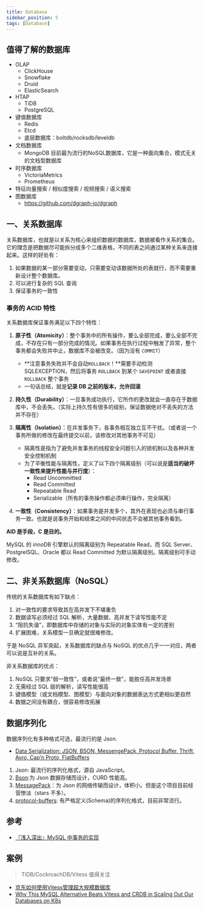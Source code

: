 ```yaml
---
title: Database
sidebar_position: 5
tags: [Database]
---
```


## 值得了解的数据库
- OLAP
  - ClickHouse
  - Snowflake
  - Druid
  - ElasticSearch
- HTAP
  - TiDB
  - PostgreSQL
- 键值数据库
  - Redis
  - Etcd
  - 底层数据库：boltdb/rocksdb/leveldb
- 文档数据库
  - MongoDB 目前最为流行的NoSQL数据库，它是一种面向集合，模式无关的文档型数据库
- 时序数据库
  - VictoriaMetrics
  - Prometheus
- 特征向量搜索 / 相似度搜索 / 视频搜索 / 语义搜索
- 图数据库
  - https://github.com/dgraph-io/dgraph

## 一、关系数据库

关系数据库，也就是以关系为核心来组织数据的数据库，数据被看作关系的集合。它的理念是把数据尽可能拆分成多个二维表格，不同的表之间通过某种关系来连接起来。这样的好处有：
1. 如果数据的某一部分需要变动，只需要变动该数据所处的表就行，而不需要重新设计整个数据库。
1. 可以进行复杂的 SQL 查询
1. 保证事务的一致性

### 事务的 ACID 特性

关系数据库保证事务满足以下四个特性：
1. **原子性（Atomicity）**：整个事务中的所有操作，要么全部完成，要么全部不完成，不存在只有一部分完成的情况。如果事务在执行过程中触发了异常，整个事务都会失败并中止，数据库不会被改变。（因为没有 `COMMIT`）
    - **注意事务失败并不会自动`ROLLBACK`！**需要手动检测 SQLEXCEPTION，然后将事务 `ROLLBACK` 到某个 `SAVEPOINT` 或者直接 `ROLLBACK` 整个事务
    - 一句话总结，就是**记录 DB 之前的版本，允许回滚**
1. **持久性（Durability）**：一旦事务成功执行，它所作的更改就会一直存在于数据库中，不会丢失。（实际上持久性有很多的级别，保证数据绝对不丢失的方法并不存在）
1. **隔离性（Isolation）**：在并发事务下，各事务相互独立互不干扰。（或者说一个事务所做的修改在最终提交以前，该修改对其他事务不可见）
    - 隔离性是指为了避免并发事务的线程安全问题引入的锁机制以及各种并发安全控制机制
    - 为了平衡性能与隔离性，定义了以下四个隔离级别（可以说是**适当的破坏一致性来提升性能与并行度**）：
        - Read Uncommitted
        - Read Committed
        - Repeatable Read
        - Serializable（所有的事务操作都必须串行操作，完全隔离）


1. **一致性（Consistency）**：如果事务是并发多个，其外在表现也必须与串行事务一致。也就是说事务开始和结束之间的中间状态不会被其他事务看到。

**AID 是手段，C 是目的。**

MySQL 的 innoDB 引擎默认的隔离级别为 Repeatable Read，而 SQL Server、PostgrelSQL、Oracle 都以 Read Committed 为默认隔离级别。隔离级别可手动修改。

## 二、非关系数据库（NoSQL）

传统的关系数据库有如下缺点：
1. 对一致性的要求导致其在高并发下不堪重负
1. 数据读写必须经过 SQL 解析，大量数据、高并发下读写性能不足
1. “阻抗失谐”，即数据库中存储的对象与实际的对象实体有一定的差别
1. 扩展困难，关系模型一旦确定就很难修改。

于是 NoSQL 异军突起，关系数据库的缺点与 NoSQL 的优点几乎一一对应，两者可以说是互补的关系。

非关系数据库的优点：
1. NoSQL 只要求“弱一致性”，或者说“最终一致”，能胜任高并发场景
1. 无需经过 SQL 层的解析，读写性能很高
1. 键值模型（或文档模型、图模型）与面向对象的数据表达方式更相似更自然
1. 数据之间没有耦合，很容易修改拓展



## 数据序列化

数据序列化有多种格式可选，最流行的是 Json.

- [Data Serialization: JSON, BSON, MessengePack, Protocol Buffer, Thrift, Avro, Cap’n Proto, FlatBuffers ](https://yuhui-lin.github.io/post/2017-08-01_data-serialization/)

1. Json: 最流行的序列化格式，源自 JavaScript。
2. [Bson](http://bsonspec.org/):为 Json 数据存储而设计，CURD 性能高。
1. [MessagePack](https://github.com/msgpack/msgpack)：为 Json 的网络传输而设计，体积小。但是这个项目目前经营惨淡（stars 不多）。
1. [protocol-buffers](https://github.com/protocolbuffers/protobuf): 有严格定义(Schema)的序列化格式，目前非常流行。



## 参考

- [『浅入深出』MySQL 中事务的实现](https://draveness.me/mysql-transaction)

## 案例

>TiDB/CockroachDB/Vitess 值得关注

- [京东如何使用Vitess管理超大规模数据库](https://www.cncf.io/case-studies-cn/jd-com-vitess/)
- [Why This MySQL Alternative Beats Vitess and CRDB in Scaling Out Our Databases on K8s](https://www.pingcap.com/case-study/choose-a-mysql-alternative-over-vitess-and-crdb-to-scale-out-our-databases-on-k8s/)

